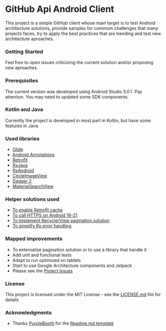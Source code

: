 # GitHub Api Android Client

This project is a simple GitHub client whose main target is to test Android architecture solutions, provide samples for commom challenges that many projects faces, try to apply the best practices that are trending and test new architecture aproaches.


### Getting Started

Feel free to open issues criticizing the current solution and/or proposing new aproaches.


### Prerequisites

The current version was developed using Android Studio 3.0.1. 
Pay attention. You may need to updated some SDK components.


### Kotlin and Java

Currently the project is developed in most part in Koltin, but have some features in Java.


### Used libraries

* [Glide](https://bumptech.github.io/glide/)
* [Android Annotations](http://androidannotations.org/)
* [Retrofit](http://square.github.io/retrofit/)
* [RxJava](https://github.com/ReactiveX/RxJava)
* [RxAndroid](https://github.com/ReactiveX/RxAndroid)
* [CircleImageView](https://github.com/hdodenhof/CircleImageView)
* [Dagger 2](https://google.github.io/dagger/android)
* [MaterialSearchView](https://github.com/MiguelCatalan/MaterialSearchView)


### Helper solutions used

* [To enable Retrofit cache](https://gist.github.com/polbins/1c7f9303d2b7d169a3b1)
* [To call HTTPS on Android 16-21](https://github.com/square/okhttp/issues/2372)
* [To implement RecyclerView pagination solution](https://github.com/Suleiman19/Android-Pagination-with-RecyclerView)
* [To simplify Rx error handling](https://medium.com/mindorks/rxjava2-and-retrofit2-error-handling-on-a-single-place-8daf720d42d6)


### Mapped improvements

- To externalize pagination solution or to use a library that handle it
- Add unit and functional tests
- Adapt to run optimized on tablets
- Start to use Google Architecture components and Jetpack
- Please see the [Project Issues](https://github.com/luisfernandezbr/github-api-android-client/issues)


### License

This project is licensed under the MIT License - see the [LICENSE.md](LICENSE) file for details


### Acknowledgments

* Thanks [PurpleBooth](https://github.com/PurpleBooth) for the [Readme.md template](https://gist.github.com/PurpleBooth/109311bb0361f32d87a2)
